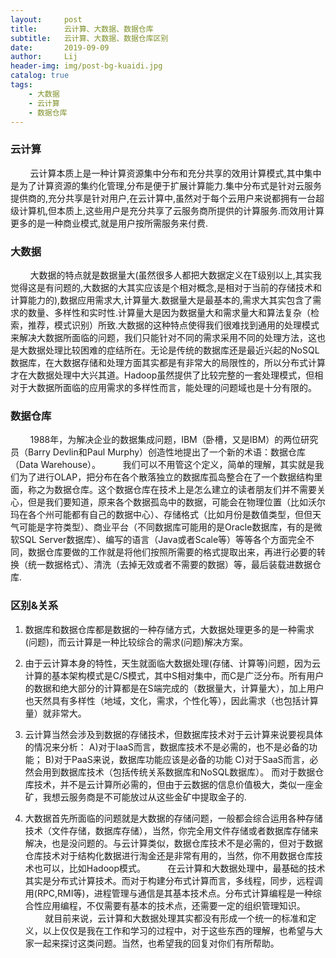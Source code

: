 ```yaml
---
layout:     post
title:      云计算、大数据、数据仓库
subtitle:   云计算、大数据、数据仓库区别
date:       2019-09-09
author:     Lij
header-img: img/post-bg-kuaidi.jpg
catalog: true
tags:
    - 大数据
    - 云计算
    - 数据仓库
---
```


### 云计算
&nbsp;&nbsp;&nbsp;&nbsp;&nbsp;&nbsp;&nbsp;&nbsp;云计算本质上是一种计算资源集中分布和充分共享的效用计算模式,其中集中是为了计算资源的集约化管理,分布是便于扩展计算能力.集中分布式是针对云服务提供商的,充分共享是针对用户,在云计算中,虽然对于每个云用户来说都拥有一台超级计算机,但本质上,这些用户是充分共享了云服务商所提供的计算服务.而效用计算更多的是一种商业模式,就是用户按所需服务来付费.
### 大数据
&nbsp;&nbsp;&nbsp;&nbsp;&nbsp;&nbsp;&nbsp;&nbsp;大数据的特点就是数据量大(虽然很多人都把大数据定义在T级别以上,其实我觉得这是有问题的,大数据的大其实应该是个相对概念,是相对于当前的存储技术和计算能力的),数据应用需求大,计算量大.数据量大是最基本的,需求大其实包含了需求的数量、多样性和实时性.计算量大是因为数据量大和需求量大和算法复杂（检索，推荐，模式识别）所致.大数据的这种特点使得我们很难找到通用的处理模式来解决大数据所面临的问题，我们只能针对不同的需求采用不同的处理方法，这也是大数据处理比较困难的症结所在。无论是传统的数据库还是最近兴起的NoSQL数据库，在大数据存储和处理方面其实都是有非常大的局限性的，所以分布式计算才在大数据处理中大兴其道。Hadoop虽然提供了比较完整的一套处理模式，但相对于大数据所面临的应用需求的多样性而言，能处理的问题域也是十分有限的。
### 数据仓库
&nbsp;&nbsp;&nbsp;&nbsp;&nbsp;&nbsp;&nbsp;&nbsp;1988年，为解决企业的数据集成问题，IBM（卧槽，又是IBM）的两位研究员（Barry Devlin和Paul Murphy）创造性地提出了一个新的术语：数据仓库（Data Warehouse）。
&nbsp;&nbsp;&nbsp;&nbsp;&nbsp;&nbsp;&nbsp;&nbsp;我们可以不用管这个定义，简单的理解，其实就是我们为了进行OLAP，把分布在各个散落独立的数据库孤岛整合在了一个数据结构里面，称之为数据仓库。这个数据仓库在技术上是怎么建立的读者朋友们并不需要关心，但是我们要知道，原来各个数据孤岛中的数据，可能会在物理位置（比如沃尔玛在各个州可能都有自己的数据中心）、存储格式（比如月份是数值类型，但但天气可能是字符类型）、商业平台（不同数据库可能用的是Oracle数据库，有的是微软SQL Server数据库）、编写的语言（Java或者Scale等）等等各个方面完全不同，数据仓库要做的工作就是将他们按照所需要的格式提取出来，再进行必要的转换（统一数据格式）、清洗（去掉无效或者不需要的数据）等，最后装载进数据仓库.
### 区别&关系
1. 数据库和数据仓库都是数据的一种存储方式，大数据处理更多的是一种需求(问题)，而云计算是一种比较综合的需求(问题)解决方案。

2. 由于云计算本身的特性，天生就面临大数据处理(存储、计算等)问题，因为云计算的基本架构模式是C/S模式，其中S相对集中，而C是广泛分布。所有用户的数据和绝大部分的计算都是在S端完成的（数据量大，计算量大），加上用户也天然具有多样性（地域，文化，需求，个性化等），因此需求（也包括计算量）就非常大。
1. 云计算当然会涉及到数据的存储技术，但数据库技术对于云计算来说要视具体的情况来分析：
     A)对于IaaS而言，数据库技术不是必需的，也不是必备的功能；
     B)对于PaaS来说，数据库功能应该是必备的功能
     C)对于SaaS而言，必然会用到数据库技术（包括传统关系数据库和NoSQL数据库）。
而对于数据仓库技术，并不是云计算所必需的，但由于云数据的信息价值极大，类似一座金矿，我想云服务商是不可能放过从这些金矿中提取金子的.
1. 大数据首先所面临的问题就是大数据的存储问题，一般都会综合运用各种存储技术（文件存储，数据库存储），当然，你完全用文件存储或者数据库存储来解决，也是没问题的。与云计算类似，数据仓库技术不是必需的，但对于数据仓库技术对于结构化数据进行淘金还是非常有用的，当然，你不用数据仓库技术也可以，比如Hadoop模式。
&nbsp;&nbsp;&nbsp;&nbsp;&nbsp;&nbsp;&nbsp;&nbsp;在云计算和大数据处理中，最基础的技术其实是分布式计算技术。而对于构建分布式计算而言，多线程，同步，远程调用(RPC,RMI等)，进程管理与通信是其基本技术点。分布式计算编程是一种综合性应用编程，不仅需要有基本的技术点，还需要一定的组织管理知识。
&nbsp;&nbsp;&nbsp;&nbsp;&nbsp;&nbsp;&nbsp;&nbsp;就目前来说，云计算和大数据处理其实都没有形成一个统一的标准和定义，以上仅仅是我在工作和学习的过程中，对于这些东西的理解，也希望与大家一起来探讨这类问题。当然，也希望我的回复对你们有所帮助。


